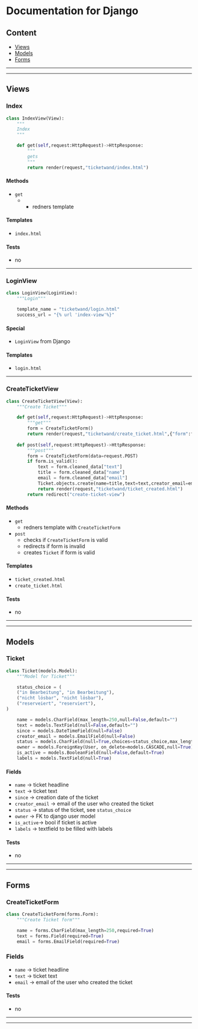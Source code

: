 # Documentation for Django

## Content
- [Views](#views)
- [Models](#models)
- [Forms](#forms)

---
---

## Views

### Index

```python
class IndexView(View):
    """
    Index
    """ 

    def get(self,request:HttpRequest)->HttpResponse:
        """
        gets
        """
        return render(request,"ticketwand/index.html")  
```

#### Methods

- `get` 
  -  - redners template

#### Templates

- `index.html`

#### Tests

- no

---

### LoginView

```python
class LoginView(LoginView):
    """Login"""

    template_name = "ticketwand/login.html"
    success_url = "{% url 'index-view'%}"
```

#### Special

- `LoginView` from Django

#### Templates

- `login.html`

---

### CreateTicketView

```python
class CreateTicketView(View):
    """Create Ticket"""

    def get(self,request:HttpRequest)->HttpResponse:
        """get"""
        form = CreateTicketForm()
        return render(request,"ticketwand/create_ticket.html",{"form":form})
    
    def post(self,request:HttpRequest)->HttpResponse:
        """post"""
        form = CreateTicketForm(data=request.POST)
        if form.is_valid():
            text = form.cleaned_data["text"]
            title = form.cleaned_data["name"]
            email = form.cleaned_data["email"]
            Ticket.objects.create(name=title,text=text,creator_email=email,since=datetime.now())
            return render(request,"ticketwand/ticket_created.html")
        return redirect("create-ticket-view")
``` 

#### Methods

- `get`
  - redners template with `CreateTicketForm`   
- `post` 
  - checks if `CreateTicketForm` is valid
  - redirects if form is invalid
  - creates `Ticket` if form is valid

#### Templates

- `ticket_created.html`
- `create_ticket.html`

#### Tests

- no

---
---

## Models

### Ticket

```python
class Ticket(models.Model):
    """Model for Ticket"""

    status_choice = (
    ("in Bearbeitung", "in Bearbeitung"),
    ("nicht lösbar", "nicht lösbar"),
    ("reserveiert", "reserviert"),
)

    name = models.CharField(max_length=250,null=False,default="")
    text = models.TextField(null=False,default="")
    since = models.DateTimeField(null=False)
    creator_email = models.EmailField(null=False)
    status = models.CharField(null=True,choices=status_choice,max_length=200)
    owner = models.ForeignKey(User, on_delete=models.CASCADE,null=True)
    is_active = models.BooleanField(null=False,default=True)
    labels = models.TextField(null=True)
```

#### Fields

- `name` -> ticket headline
- `text` -> ticket text
- `since` -> creation date of the ticket
- `creator_email` -> email of the user who created the ticket
- `status` -> status of the ticket, see `status_choice`
- `owner` -> FK to django user model
- `is_active`-> bool if ticket is active
- `labels` -> textfield to be filled with labels

#### Tests

- no

---
---

## Forms

### CreateTicketForm

```python
class CreateTicketForm(forms.Form):
    """Create Ticket form"""

    name = forms.CharField(max_length=250,required=True)
    text = forms.Field(required=True)
    email = forms.EmailField(required=True)
```

### Fields

- `name` -> ticket headline
- `text` -> ticket text
- `email` -> email of the user who created the ticket

#### Tests

- no

---
---

